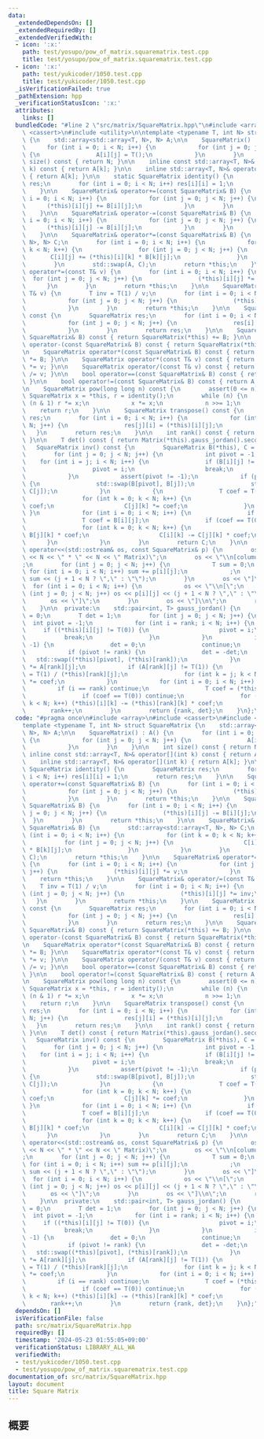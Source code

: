 ```yaml
---
data:
  _extendedDependsOn: []
  _extendedRequiredBy: []
  _extendedVerifiedWith:
  - icon: ':x:'
    path: test/yosupo/pow_of_matrix.squarematrix.test.cpp
    title: test/yosupo/pow_of_matrix.squarematrix.test.cpp
  - icon: ':x:'
    path: test/yukicoder/1050.test.cpp
    title: test/yukicoder/1050.test.cpp
  _isVerificationFailed: true
  _pathExtension: hpp
  _verificationStatusIcon: ':x:'
  attributes:
    links: []
  bundledCode: "#line 2 \"src/matrix/SquareMatrix.hpp\"\n#include <array>\n#include\
    \ <cassert>\n#include <utility>\n\ntemplate <typename T, int N> struct SquareMatrix\
    \ {\n    std::array<std::array<T, N>, N> A;\n\n    SquareMatrix() : A() {\n  \
    \      for (int i = 0; i < N; i++) {\n            for (int j = 0; j < N; j++)\
    \ {\n                A[i][j] = T();\n            }\n        }\n    }\n\n    int\
    \ size() const { return N; }\n\n    inline const std::array<T, N>& operator[](int\
    \ k) const { return A[k]; }\n\n    inline std::array<T, N>& operator[](int k)\
    \ { return A[k]; }\n\n    static SquareMatrix identity() {\n        SquareMatrix\
    \ res;\n        for (int i = 0; i < N; i++) res[i][i] = 1;\n        return res;\n\
    \    }\n\n    SquareMatrix& operator+=(const SquareMatrix& B) {\n        for (int\
    \ i = 0; i < N; i++) {\n            for (int j = 0; j < N; j++) {\n          \
    \      (*this)[i][j] += B[i][j];\n            }\n        }\n        return *this;\n\
    \    }\n\n    SquareMatrix& operator-=(const SquareMatrix& B) {\n        for (int\
    \ i = 0; i < N; i++) {\n            for (int j = 0; j < N; j++) {\n          \
    \      (*this)[i][j] -= B[i][j];\n            }\n        }\n        return *this;\n\
    \    }\n\n    SquareMatrix& operator*=(const SquareMatrix& B) {\n        std::array<std::array<T,\
    \ N>, N> C;\n        for (int i = 0; i < N; i++) {\n            for (int k = 0;\
    \ k < N; k++) {\n                for (int j = 0; j < N; j++) {\n             \
    \       C[i][j] += (*this)[i][k] * B[k][j];\n                }\n            }\n\
    \        }\n        std::swap(A, C);\n        return *this;\n    }\n\n    SquareMatrix&\
    \ operator*=(const T& v) {\n        for (int i = 0; i < N; i++) {\n          \
    \  for (int j = 0; j < N; j++) {\n                (*this)[i][j] *= v;\n      \
    \      }\n        }\n        return *this;\n    }\n\n    SquareMatrix& operator/=(const\
    \ T& v) {\n        T inv = T(1) / v;\n        for (int i = 0; i < N; i++) {\n\
    \            for (int j = 0; j < N; j++) {\n                (*this)[i][j] *= inv;\n\
    \            }\n        }\n        return *this;\n    }\n\n    SquareMatrix operator-()\
    \ const {\n        SquareMatrix res;\n        for (int i = 0; i < N; i++) {\n\
    \            for (int j = 0; j < N; j++) {\n                res[i][j] = -(*this)[i][j];\n\
    \            }\n        }\n        return res;\n    }\n\n    SquareMatrix operator+(const\
    \ SquareMatrix& B) const { return SquareMatrix(*this) += B; }\n\n    SquareMatrix\
    \ operator-(const SquareMatrix& B) const { return SquareMatrix(*this) -= B; }\n\
    \n    SquareMatrix operator*(const SquareMatrix& B) const { return SquareMatrix(*this)\
    \ *= B; }\n\n    SquareMatrix operator*(const T& v) const { return SquareMatrix(*this)\
    \ *= v; }\n\n    SquareMatrix operator/(const T& v) const { return SquareMatrix(*this)\
    \ /= v; }\n\n    bool operator==(const SquareMatrix& B) const { return A == B.A;\
    \ }\n\n    bool operator!=(const SquareMatrix& B) const { return A != B.A; }\n\
    \n    SquareMatrix pow(long long n) const {\n        assert(0 <= n);\n       \
    \ SquareMatrix x = *this, r = identity();\n        while (n) {\n            if\
    \ (n & 1) r *= x;\n            x *= x;\n            n >>= 1;\n        }\n    \
    \    return r;\n    }\n\n    SquareMatrix transpose() const {\n        SquareMatrix\
    \ res;\n        for (int i = 0; i < N; i++) {\n            for (int j = 0; j <\
    \ N; j++) {\n                res[j][i] = (*this)[i][j];\n            }\n     \
    \   }\n        return res;\n    }\n\n    int rank() const { return Matrix(*this).gauss_jordan().first;\
    \ }\n\n    T det() const { return Matrix(*this).gauss_jordan().second; }\n\n \
    \   SquareMatrix inv() const {\n        SquareMatrix B(*this), C = identity();\n\
    \        for (int j = 0; j < N; j++) {\n            int pivot = -1;\n        \
    \    for (int i = j; i < N; i++) {\n                if (B[i][j] != T(0)) {\n \
    \                   pivot = i;\n                    break;\n                }\n\
    \            }\n            assert(pivot != -1);\n            if (pivot != j)\
    \ {\n                std::swap(B[pivot], B[j]);\n                std::swap(C[pivot],\
    \ C[j]);\n            }\n            {\n                T coef = T(1) / B[j][j];\n\
    \                for (int k = 0; k < N; k++) {\n                    B[j][k] *=\
    \ coef;\n                    C[j][k] *= coef;\n                }\n           \
    \ }\n            for (int i = 0; i < N; i++) {\n                if (i == j) continue;\n\
    \                T coef = B[i][j];\n                if (coef == T(0)) continue;\n\
    \                for (int k = 0; k < N; k++) {\n                    B[i][k] -=\
    \ B[j][k] * coef;\n                    C[i][k] -= C[j][k] * coef;\n          \
    \      }\n            }\n        }\n        return C;\n    }\n\n    friend std::ostream&\
    \ operator<<(std::ostream& os, const SquareMatrix& p) {\n        os << \"[(\"\
    \ << N << \" * \" << N << \" Matrix)\";\n        os << \"\\n[columun sums: \"\
    ;\n        for (int j = 0; j < N; j++) {\n            T sum = 0;\n           \
    \ for (int i = 0; i < N; i++) sum += p[i][j];\n            ;\n            os <<\
    \ sum << (j + 1 < N ? \",\" : \"\");\n        }\n        os << \"]\";\n      \
    \  for (int i = 0; i < N; i++) {\n            os << \"\\n[\";\n            for\
    \ (int j = 0; j < N; j++) os << p[i][j] << (j + 1 < N ? \",\" : \"\");\n     \
    \       os << \"]\";\n        }\n        os << \"]\\n\";\n        return os;\n\
    \    }\n\n  private:\n    std::pair<int, T> gauss_jordan() {\n        int rank\
    \ = 0;\n        T det = 1;\n        for (int j = 0; j < N; j++) {\n          \
    \  int pivot = -1;\n            for (int i = rank; i < N; i++) {\n           \
    \     if ((*this)[i][j] != T(0)) {\n                    pivot = i;\n         \
    \           break;\n                }\n            }\n            if (pivot ==\
    \ -1) {\n                det = 0;\n                continue;\n            }\n\
    \            if (pivot != rank) {\n                det = -det;\n             \
    \   std::swap((*this)[pivot], (*this)[rank]);\n            }\n            det\
    \ *= A[rank][j];\n            if (A[rank][j] != T(1)) {\n                T coef\
    \ = T(1) / (*this)[rank][j];\n                for (int k = j; k < N; k++) (*this)[rank][k]\
    \ *= coef;\n            }\n            for (int i = 0; i < N; i++) {\n       \
    \         if (i == rank) continue;\n                T coef = (*this)[i][j];\n\
    \                if (coef == T(0)) continue;\n                for (int k = j;\
    \ k < N; k++) (*this)[i][k] -= (*this)[rank][k] * coef;\n            }\n     \
    \       rank++;\n        }\n        return {rank, det};\n    }\n};\n"
  code: "#pragma once\n#include <array>\n#include <cassert>\n#include <utility>\n\n\
    template <typename T, int N> struct SquareMatrix {\n    std::array<std::array<T,\
    \ N>, N> A;\n\n    SquareMatrix() : A() {\n        for (int i = 0; i < N; i++)\
    \ {\n            for (int j = 0; j < N; j++) {\n                A[i][j] = T();\n\
    \            }\n        }\n    }\n\n    int size() const { return N; }\n\n   \
    \ inline const std::array<T, N>& operator[](int k) const { return A[k]; }\n\n\
    \    inline std::array<T, N>& operator[](int k) { return A[k]; }\n\n    static\
    \ SquareMatrix identity() {\n        SquareMatrix res;\n        for (int i = 0;\
    \ i < N; i++) res[i][i] = 1;\n        return res;\n    }\n\n    SquareMatrix&\
    \ operator+=(const SquareMatrix& B) {\n        for (int i = 0; i < N; i++) {\n\
    \            for (int j = 0; j < N; j++) {\n                (*this)[i][j] += B[i][j];\n\
    \            }\n        }\n        return *this;\n    }\n\n    SquareMatrix& operator-=(const\
    \ SquareMatrix& B) {\n        for (int i = 0; i < N; i++) {\n            for (int\
    \ j = 0; j < N; j++) {\n                (*this)[i][j] -= B[i][j];\n          \
    \  }\n        }\n        return *this;\n    }\n\n    SquareMatrix& operator*=(const\
    \ SquareMatrix& B) {\n        std::array<std::array<T, N>, N> C;\n        for\
    \ (int i = 0; i < N; i++) {\n            for (int k = 0; k < N; k++) {\n     \
    \           for (int j = 0; j < N; j++) {\n                    C[i][j] += (*this)[i][k]\
    \ * B[k][j];\n                }\n            }\n        }\n        std::swap(A,\
    \ C);\n        return *this;\n    }\n\n    SquareMatrix& operator*=(const T& v)\
    \ {\n        for (int i = 0; i < N; i++) {\n            for (int j = 0; j < N;\
    \ j++) {\n                (*this)[i][j] *= v;\n            }\n        }\n    \
    \    return *this;\n    }\n\n    SquareMatrix& operator/=(const T& v) {\n    \
    \    T inv = T(1) / v;\n        for (int i = 0; i < N; i++) {\n            for\
    \ (int j = 0; j < N; j++) {\n                (*this)[i][j] *= inv;\n         \
    \   }\n        }\n        return *this;\n    }\n\n    SquareMatrix operator-()\
    \ const {\n        SquareMatrix res;\n        for (int i = 0; i < N; i++) {\n\
    \            for (int j = 0; j < N; j++) {\n                res[i][j] = -(*this)[i][j];\n\
    \            }\n        }\n        return res;\n    }\n\n    SquareMatrix operator+(const\
    \ SquareMatrix& B) const { return SquareMatrix(*this) += B; }\n\n    SquareMatrix\
    \ operator-(const SquareMatrix& B) const { return SquareMatrix(*this) -= B; }\n\
    \n    SquareMatrix operator*(const SquareMatrix& B) const { return SquareMatrix(*this)\
    \ *= B; }\n\n    SquareMatrix operator*(const T& v) const { return SquareMatrix(*this)\
    \ *= v; }\n\n    SquareMatrix operator/(const T& v) const { return SquareMatrix(*this)\
    \ /= v; }\n\n    bool operator==(const SquareMatrix& B) const { return A == B.A;\
    \ }\n\n    bool operator!=(const SquareMatrix& B) const { return A != B.A; }\n\
    \n    SquareMatrix pow(long long n) const {\n        assert(0 <= n);\n       \
    \ SquareMatrix x = *this, r = identity();\n        while (n) {\n            if\
    \ (n & 1) r *= x;\n            x *= x;\n            n >>= 1;\n        }\n    \
    \    return r;\n    }\n\n    SquareMatrix transpose() const {\n        SquareMatrix\
    \ res;\n        for (int i = 0; i < N; i++) {\n            for (int j = 0; j <\
    \ N; j++) {\n                res[j][i] = (*this)[i][j];\n            }\n     \
    \   }\n        return res;\n    }\n\n    int rank() const { return Matrix(*this).gauss_jordan().first;\
    \ }\n\n    T det() const { return Matrix(*this).gauss_jordan().second; }\n\n \
    \   SquareMatrix inv() const {\n        SquareMatrix B(*this), C = identity();\n\
    \        for (int j = 0; j < N; j++) {\n            int pivot = -1;\n        \
    \    for (int i = j; i < N; i++) {\n                if (B[i][j] != T(0)) {\n \
    \                   pivot = i;\n                    break;\n                }\n\
    \            }\n            assert(pivot != -1);\n            if (pivot != j)\
    \ {\n                std::swap(B[pivot], B[j]);\n                std::swap(C[pivot],\
    \ C[j]);\n            }\n            {\n                T coef = T(1) / B[j][j];\n\
    \                for (int k = 0; k < N; k++) {\n                    B[j][k] *=\
    \ coef;\n                    C[j][k] *= coef;\n                }\n           \
    \ }\n            for (int i = 0; i < N; i++) {\n                if (i == j) continue;\n\
    \                T coef = B[i][j];\n                if (coef == T(0)) continue;\n\
    \                for (int k = 0; k < N; k++) {\n                    B[i][k] -=\
    \ B[j][k] * coef;\n                    C[i][k] -= C[j][k] * coef;\n          \
    \      }\n            }\n        }\n        return C;\n    }\n\n    friend std::ostream&\
    \ operator<<(std::ostream& os, const SquareMatrix& p) {\n        os << \"[(\"\
    \ << N << \" * \" << N << \" Matrix)\";\n        os << \"\\n[columun sums: \"\
    ;\n        for (int j = 0; j < N; j++) {\n            T sum = 0;\n           \
    \ for (int i = 0; i < N; i++) sum += p[i][j];\n            ;\n            os <<\
    \ sum << (j + 1 < N ? \",\" : \"\");\n        }\n        os << \"]\";\n      \
    \  for (int i = 0; i < N; i++) {\n            os << \"\\n[\";\n            for\
    \ (int j = 0; j < N; j++) os << p[i][j] << (j + 1 < N ? \",\" : \"\");\n     \
    \       os << \"]\";\n        }\n        os << \"]\\n\";\n        return os;\n\
    \    }\n\n  private:\n    std::pair<int, T> gauss_jordan() {\n        int rank\
    \ = 0;\n        T det = 1;\n        for (int j = 0; j < N; j++) {\n          \
    \  int pivot = -1;\n            for (int i = rank; i < N; i++) {\n           \
    \     if ((*this)[i][j] != T(0)) {\n                    pivot = i;\n         \
    \           break;\n                }\n            }\n            if (pivot ==\
    \ -1) {\n                det = 0;\n                continue;\n            }\n\
    \            if (pivot != rank) {\n                det = -det;\n             \
    \   std::swap((*this)[pivot], (*this)[rank]);\n            }\n            det\
    \ *= A[rank][j];\n            if (A[rank][j] != T(1)) {\n                T coef\
    \ = T(1) / (*this)[rank][j];\n                for (int k = j; k < N; k++) (*this)[rank][k]\
    \ *= coef;\n            }\n            for (int i = 0; i < N; i++) {\n       \
    \         if (i == rank) continue;\n                T coef = (*this)[i][j];\n\
    \                if (coef == T(0)) continue;\n                for (int k = j;\
    \ k < N; k++) (*this)[i][k] -= (*this)[rank][k] * coef;\n            }\n     \
    \       rank++;\n        }\n        return {rank, det};\n    }\n};"
  dependsOn: []
  isVerificationFile: false
  path: src/matrix/SquareMatrix.hpp
  requiredBy: []
  timestamp: '2024-05-23 01:55:05+09:00'
  verificationStatus: LIBRARY_ALL_WA
  verifiedWith:
  - test/yukicoder/1050.test.cpp
  - test/yosupo/pow_of_matrix.squarematrix.test.cpp
documentation_of: src/matrix/SquareMatrix.hpp
layout: document
title: Square Matrix
---
```


## 概要
